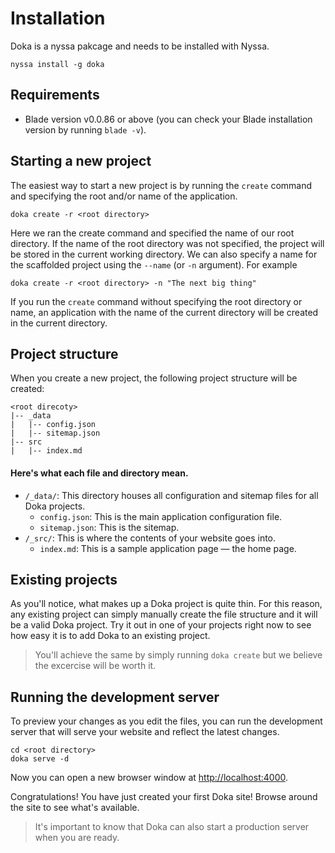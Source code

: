 # Installation

Doka is a nyssa pakcage and needs to be installed with Nyssa.

```
nyssa install -g doka
```

## Requirements

- Blade version v0.0.86 or above (you can check your Blade installation 
  version by running `blade -v`).

## Starting a new project

The easiest way to start a new project is by running the `create` command and 
specifying the root and/or name of the application.

```
doka create -r <root directory> 
```

Here we ran the create command and specified the name of our root directory. 
If the name of the root directory was not specified, the project will be stored 
in the current working directory. We can also specify a name for the scaffolded 
project using the `--name` (or `-n` argument). For example

```
doka create -r <root directory> -n "The next big thing"
```

If you run the `create` command without specifying the root directory or name, 
an application with the name of the current directory will be created in the 
current directory.

## Project structure

When you create a new project, the following project structure will be created:

```
<root direcoty>
|-- _data
|   |-- config.json
|   |-- sitemap.json
|-- src
|   |-- index.md
```

#### Here's what each file and directory mean.

- `/_data/`: This directory houses all configuration and sitemap files for all 
  Doka projects.
  - `config.json`: This is the main application configuration file.
  - `sitemap.json`: This is the sitemap.
- `/_src/`: This is where the contents of your website goes into.
  - `index.md`: This is a sample application page &mdash; the home page.

## Existing projects

As you'll notice, what makes up a Doka project is quite thin. For this reason, 
any existing project can simply manually create the file structure and it will 
be a valid Doka project. Try it out in one of your projects right now to see 
how easy it is to add Doka to an existing project.

> You'll achieve the same by simply running `doka create` but we believe the 
> excercise will be worth it.

## Running the development server

To preview your changes as you edit the files, you can run the development 
server that will serve your website and reflect the latest changes.

```
cd <root directory>
doka serve -d
```

Now you can open a new browser window at [http://localhost:4000](http://localhost:4000).

Congratulations! You have just created your first Doka site! Browse around the 
site to see what's available.

> It's important to know that Doka can also start a production server when you 
> are ready.
